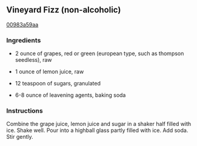 ## Vineyard Fizz (non-alcoholic)

[00983a59aa](http://www.food.com/recipe/vineyard-fizz-non-alcoholic-115403)

### Ingredients

 - 2 ounce of grapes, red or green (european type, such as thompson seedless), raw

 - 1 ounce of lemon juice, raw

 - 12 teaspoon of sugars, granulated

 - 6-8 ounce of leavening agents, baking soda

### Instructions

Combine the grape juice, lemon juice and sugar in a shaker half filled with ice. Shake well. Pour into a highball glass partly filled with ice. Add soda. Stir gently.